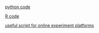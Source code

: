 [python code](https://matakahas.github.io/code/python)

[R code](https://matakahas.github.io/code/R)

[useful script for online experiment platforms](https://matakahas.github.io/code/experiments)

